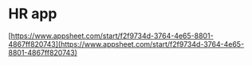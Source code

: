 # HR app

[https://www.appsheet.com/start/f2f9734d-3764-4e65-8801-4867ff820743](https://www.appsheet.com/start/f2f9734d-3764-4e65-8801-4867ff820743)
